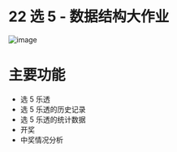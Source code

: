 # 22 选 5 - 数据结构大作业

![image](https://github.com/OXeu/5in22/assets/36541432/cd9de7d9-5cff-4253-a260-c8e36c2e2f7a)


# 主要功能
- 选 5 乐透
- 选 5 乐透的历史记录
- 选 5 乐透的统计数据
- 开奖
- 中奖情况分析
